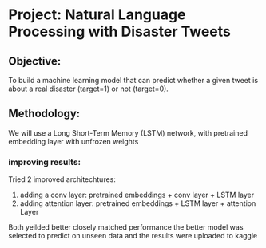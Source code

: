 # Project: Natural Language Processing with Disaster Tweets

## Objective:
To build a machine learning model that can predict whether a given tweet is about a real disaster (target=1) or not (target=0).

## Methodology:

We will use a Long Short-Term Memory (LSTM) network, with pretrained embedding layer with unfrozen weights

### improving results:

Tried 2 improved architechtures:
1. adding a conv layer: pretrained embeddings + conv layer + LSTM layer
2. adding attention layer: pretrained embeddings + LSTM layer + attention Layer

Both yeilded better closely matched performance the better model was selected to predict on unseen data and the results were uploaded to kaggle
